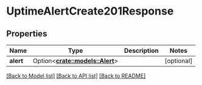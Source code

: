 # UptimeAlertCreate201Response

## Properties

Name | Type | Description | Notes
------------ | ------------- | ------------- | -------------
**alert** | Option<[**crate::models::Alert**](alert.md)> |  | [optional]

[[Back to Model list]](../README.md#documentation-for-models) [[Back to API list]](../README.md#documentation-for-api-endpoints) [[Back to README]](../README.md)


